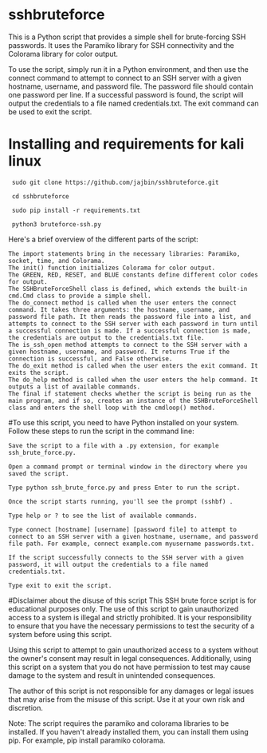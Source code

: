 # sshbruteforce
This is a Python script that provides a simple shell for brute-forcing SSH passwords. It uses the Paramiko library for SSH connectivity and the Colorama library for color output.

To use the script, simply run it in a Python environment, and then use the connect command to attempt to connect to an SSH server with a given hostname, username, and password file. The password file should contain one password per line. If a successful password is found, the script will output the credentials to a file named credentials.txt. The exit command can be used to exit the script.

# Installing and requirements for kali linux

     sudo git clone https://github.com/jajbin/sshbruteforce.git 
     
     cd sshbruteforce
     
     sudo pip install -r requirements.txt 
     
     python3 bruteforce-ssh.py

Here's a brief overview of the different parts of the script:

    The import statements bring in the necessary libraries: Paramiko, socket, time, and Colorama.
    The init() function initializes Colorama for color output.
    The GREEN, RED, RESET, and BLUE constants define different color codes for output.
    The SSHBruteForceShell class is defined, which extends the built-in cmd.Cmd class to provide a simple shell.
    The do_connect method is called when the user enters the connect command. It takes three arguments: the hostname, username, and password file path. It then reads the password file into a list, and attempts to connect to the SSH server with each password in turn until a successful connection is made. If a successful connection is made, the credentials are output to the credentials.txt file.
    The is_ssh_open method attempts to connect to the SSH server with a given hostname, username, and password. It returns True if the connection is successful, and False otherwise.
    The do_exit method is called when the user enters the exit command. It exits the script.
    The do_help method is called when the user enters the help command. It outputs a list of available commands.
    The final if statement checks whether the script is being run as the main program, and if so, creates an instance of the SSHBruteForceShell class and enters the shell loop with the cmdloop() method.

#To use this script, you need to have Python installed on your system. Follow these steps to run the script in the command line:

    Save the script to a file with a .py extension, for example ssh_brute_force.py.

    Open a command prompt or terminal window in the directory where you saved the script.

    Type python ssh_brute_force.py and press Enter to run the script.

    Once the script starts running, you'll see the prompt (sshbf) .

    Type help or ? to see the list of available commands.

    Type connect [hostname] [username] [password file] to attempt to connect to an SSH server with a given hostname, username, and password file path. For example, connect example.com myusername passwords.txt.

    If the script successfully connects to the SSH server with a given password, it will output the credentials to a file named credentials.txt.

    Type exit to exit the script.
    
 #Disclaimer about the disuse of this script
This SSH brute force script is for educational purposes only. The use of this script to gain unauthorized access to a system is illegal and strictly prohibited. It is your responsibility to ensure that you have the necessary permissions to test the security of a system before using this script.

Using this script to attempt to gain unauthorized access to a system without the owner's consent may result in legal consequences. Additionally, using this script on a system that you do not have permission to test may cause damage to the system and result in unintended consequences.

The author of this script is not responsible for any damages or legal issues that may arise from the misuse of this script. Use it at your own risk and discretion.

Note: The script requires the paramiko and colorama libraries to be installed. If you haven't already installed them, you can install them using pip. For example, pip install paramiko colorama.
